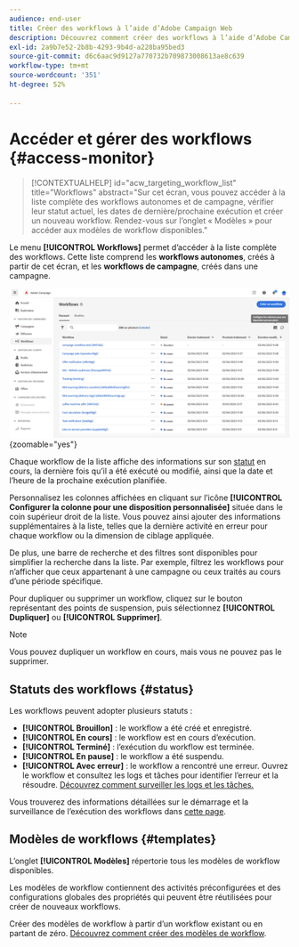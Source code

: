 ```yaml
---
audience: end-user
title: Créer des workflows à l’aide d’Adobe Campaign Web
description: Découvrez comment créer des workflows à l’aide d’Adobe Campaign Web.
exl-id: 2a9b7e52-2b8b-4293-9b4d-a228ba95bed3
source-git-commit: d6c6aac9d9127a770732b709873008613ae8c639
workflow-type: tm+mt
source-wordcount: '351'
ht-degree: 52%

---
```


# Accéder et gérer des workflows {#access-monitor}

>[!CONTEXTUALHELP]
>id="acw_targeting_workflow_list"
>title="Workflows"
>abstract="Sur cet écran, vous pouvez accéder à la liste complète des workflows autonomes et de campagne, vérifier leur statut actuel, les dates de dernière/prochaine exécution et créer un nouveau workflow. Rendez-vous sur l’onglet « Modèles » pour accéder aux modèles de workflow disponibles."

Le menu **[!UICONTROL Workflows]** permet d’accéder à la liste complète des workflows. Cette liste comprend les **workflows autonomes**, créés à partir de cet écran, et les **workflows de campagne**, créés dans une campagne.

![Écran Liste des workflows affichant les workflows de campagne et autonomes](assets/workflow-list.png){zoomable="yes"}

Chaque workflow de la liste affiche des informations sur son [statut](#status) en cours, la dernière fois qu’il a été exécuté ou modifié, ainsi que la date et l’heure de la prochaine exécution planifiée.

Personnalisez les colonnes affichées en cliquant sur l’icône **[!UICONTROL Configurer la colonne pour une disposition personnalisée]** située dans le coin supérieur droit de la liste. Vous pouvez ainsi ajouter des informations supplémentaires à la liste, telles que la dernière activité en erreur pour chaque workflow ou la dimension de ciblage appliquée.

De plus, une barre de recherche et des filtres sont disponibles pour simplifier la recherche dans la liste. Par exemple, filtrez les workflows pour n’afficher que ceux appartenant à une campagne ou ceux traités au cours d’une période spécifique.

Pour dupliquer ou supprimer un workflow, cliquez sur le bouton représentant des points de suspension, puis sélectionnez **[!UICONTROL Dupliquer]** ou **[!UICONTROL Supprimer]**.

>[!NOTE]
>
>Vous pouvez dupliquer un workflow en cours, mais vous ne pouvez pas le supprimer.

## Statuts des workflows {#status}

Les workflows peuvent adopter plusieurs statuts :

* **[!UICONTROL Brouillon]** : le workflow a été créé et enregistré.
* **[!UICONTROL En cours]** : le workflow est en cours d’exécution.
* **[!UICONTROL Terminé]** : l’exécution du workflow est terminée.
* **[!UICONTROL En pause]** : le workflow a été suspendu.
* **[!UICONTROL Avec erreur]** : le workflow a rencontré une erreur. Ouvrez le workflow et consultez les logs et tâches pour identifier l’erreur et la résoudre. [Découvrez comment surveiller les logs et les tâches.](start-monitor-workflows.md#logs-tasks)

Vous trouverez des informations détaillées sur le démarrage et la surveillance de l’exécution des workflows dans [cette page](start-monitor-workflows.md).

## Modèles de workflows {#templates}

L’onglet **[!UICONTROL Modèles]** répertorie tous les modèles de workflow disponibles.

Les modèles de workflow contiennent des activités préconfigurées et des configurations globales des propriétés qui peuvent être réutilisées pour créer de nouveaux workflows.

Créer des modèles de workflow à partir d’un workflow existant ou en partant de zéro. [Découvrez comment créer des modèles de workflow](create-workflow.md#workflow-templates).